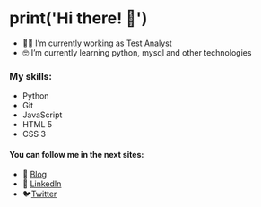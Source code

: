 # print('Hi there! 👋')

- 👨‍💻 I’m currently working as Test Analyst
- 🤓 I’m currently learning python, mysql and other technologies

### My skills:
- Python
- Git
- JavaScript
- HTML 5
- CSS 3

#### You can follow me in the next sites:
- 📝 [Blog](https://tomasmoralesvera.blogspot.com/ "Blog")
- 💼 [LinkedIn](https://www.linkedin.com/in/tomasmoralesvera/ "LinkedIn")
- 🐦[Twitter](https://twitter.com/moralestomm "Twitter")

